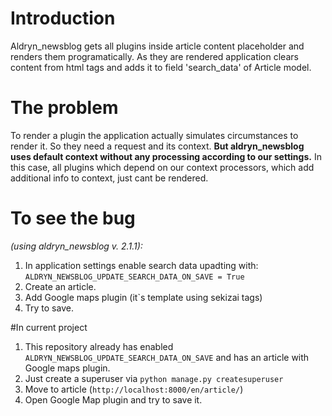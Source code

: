 # Introduction
Aldryn_newsblog gets all plugins inside article content placeholder and renders them programatically. 
As they are rendered application clears content from html tags and adds it to field 'search_data' of Article model.

# The problem
To render a plugin the application actually simulates circumstances to render it. 
So they need a request and its context. 
**But aldryn_newsblog uses default context without any processing according to our settings.** In this case, all plugins which depend on our context processors, which add additional info to context, just cant be rendered.

# To see the bug 
_(using aldryn_newsblog v. 2.1.1):_

1. In application settings enable search data upadting with: `ALDRYN_NEWSBLOG_UPDATE_SEARCH_DATA_ON_SAVE = True`
1. Create an article.
1. Add Google maps plugin (it`s template using sekizai tags)
1. Try to save.

#In current project
1. This repository already has enabled `ALDRYN_NEWSBLOG_UPDATE_SEARCH_DATA_ON_SAVE` and has an article with Google maps plugin.
1. Just create a superuser via `python manage.py createsuperuser`
1. Move to article (`http://localhost:8000/en/article/`)
1. Open Google Map plugin and try to save it.
